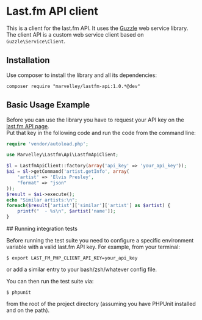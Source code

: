 # Last.fm API client

This is a client for the last.fm API. It uses the [Guzzle][1] web service library.
The client API is a custom web service client based on `Guzzle\Service\Client`.

## Installation
Use composer to install the library and all its dependencies:

    composer require "marvelley/lastfm-api:1.0.*@dev" 

## Basic Usage Example

Before you can use the library you have to request your API key on the [last.fm API page][2].  
Put that key in the following code and run the code from the command line:

```php
require 'vendor/autoload.php';

use Marvelley\Lastfm\Api\LastfmApiClient;

$l = LastfmApiClient::factory(array('api_key' => 'your_api_key'));
$ai = $l->getCommand('artist.getInfo', array(
	'artist' => 'Elvis Presley', 
	"format" => "json"
));
$result = $ai->execute();
echo "Similar artists:\n";
foreach($result['artist']['similar']['artist'] as $artist) {
	printf("  - %s\n", $artist['name']);
}
```

[1]: http://guzzlephp.org/
[2]: http://last.fm/api

## Running integration tests

Before running the test suite you need to configure a specific environment variable with a valid last.fm API key. For example, from your terminal:

```
$ export LAST_FM_PHP_CLIENT_API_KEY=your_api_key
```

or add a similar entry to your bash/zsh/whatever config file.

You can then run the test suite via:

```
$ phpunit
```

from the root of the project directory (assuming you have PHPUnit installed and on the path).